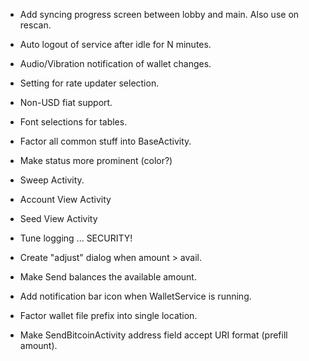 
* Add syncing progress screen between lobby and main. Also use on rescan.

* Auto logout of service after idle for N minutes.

* Audio/Vibration notification of wallet changes.

* Setting for rate updater selection.

* Non-USD fiat support.

* Font selections for tables.

* Factor all common stuff into BaseActivity.

* Make status more prominent (color?)

* Sweep Activity.

* Account View Activity

* Seed View Activity

* Tune logging ... SECURITY!

* Create "adjust" dialog when amount > avail.

* Make Send balances the available amount.

* Add notification bar icon when WalletService is running.

* Factor wallet file prefix into single location.

* Make SendBitcoinActivity address field accept URI format (prefill amount).
